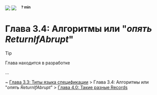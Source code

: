 <div align='left'>
    <img src='../assets/formal.svg'>
    <img src='../assets/normal.svg'>
    &nbsp;&nbsp;
    <sup><b>? min</b></sup>
</div>

# Глава 3.4: Алгоритмы или "_опять ReturnIfAbrupt_"

> [!TIP]  
> Глава находится в разработке

...

~ [Глава 3.3: Типы языка спецификации](./Chapter_3.md) > Глава 3.4: Алгоритмы или "_опять
ReturnIfAbrupt_" > [Глава 4.0: Такие разные Records](../records/index.md)

